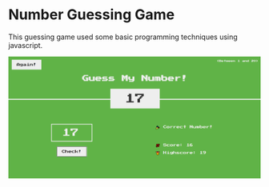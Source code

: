 # Number Guessing Game
This guessing game used some basic programming techniques using javascript.
 
![](guessMyNumber.png)
